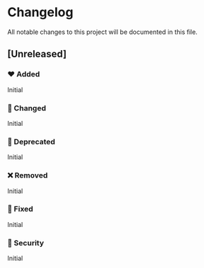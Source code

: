 # Changelog
All notable changes to this project will be documented in this file.

## [Unreleased]

### :heart: Added
Initial

### :pencil: Changed
Initial

### :construction: Deprecated
Initial

### :x: Removed
Initial

### :wrench: Fixed
Initial

### :police_car: Security
Initial
